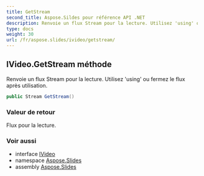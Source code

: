 ```yaml
---
title: GetStream
second_title: Aspose.Sildes pour référence API .NET
description: Renvoie un flux Stream pour la lecture. Utilisez 'using' ou fermez le flux après utilisation.
type: docs
weight: 30
url: /fr/aspose.slides/ivideo/getstream/
---
```


## IVideo.GetStream méthode

Renvoie un flux Stream pour la lecture. Utilisez 'using' ou fermez le flux après utilisation.

```csharp
public Stream GetStream()
```

### Valeur de retour

Flux pour la lecture.

### Voir aussi

* interface [IVideo](../../ivideo)
* namespace [Aspose.Slides](../../ivideo)
* assembly [Aspose.Slides](../../../)

<!-- NE PAS MODIFIER : généré par xmldocmd pour Aspose.Slides.dll -->